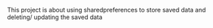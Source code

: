 This project is about using sharedpreferences to store saved data and deleting/ updating the saved data
